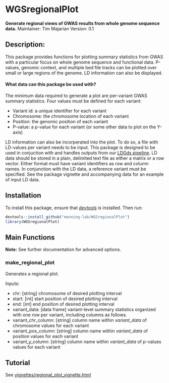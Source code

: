 # WGSregionalPlot
**Generate regional views of GWAS results from whole genome sequence data.**
Maintainer: Tim Majarian
Version: 0.1

## Description:
This package provides functions for plotting summary statistics from GWAS with a particular focus on whole genome sequence and functional data. P-values, genomic context, and multiple bed file tracks can be plotted over small or large regions of the genome. LD information can also be displayed.

#### What data can this package be used with?
The minimum data required to generate a plot are per-variant GWAS summary statistics. Four values must be defined for each variant:
- Variant id: a unique identifier for each variant
- Chromosome: the chromosome location of each variant
- Position: the genomic position of each variant
- P-value: a p-value for each variant  (or some other data to plot on the Y-axis)

LD information can also be incorperated into the plot. To do so, a file with LD-values per variant needs to be input. This package is designed to be used in conjuction with and handles outputs from our [LDGds pipeline](https://github.com/AnalysisCommons/LDGds). LD data should be stored in a plain, delimited text file as either a matrix or a row vector. Either format must have variant identifiers as row and column names. In conjunction with the LD data, a reference variant must be specified. See the package vignette and accompanying data for an example of input LD data.

## Installation
To install this package, ensure that [*devtools*](https://cran.r-project.org/web/packages/devtools/readme/README.html) is installed. Then run:

```R
devtools::install_github("manning-lab/WGSregionalPlot")
library(WGSregionalPlot)
```

## Main Functions
**Note:** See further documentation for advanced options.

### make_regional_plot
Generates a regional plot.

Inputs:
- chr: [string] chromosome of desired plotting interval
- start: [int] start position of desired plotting interval
- end: [int] end position of desired plotting interval
- variant_data: [data frame] variant-level summary statistics organized with one row per variant, including columns as follows.
- variant_chr_column: [string] column name within *variant_data* of chromosome values for each variant
- variant_pos_column: [string] column name within *variant_data* of position values for each variant
- variant_y_column: [string] column name within *variant_data* of p-values values for each variant

## Tutorial
See [vignettes/regional_plot_vignette.html](https://github.com/manning-lab/WGSregionalPlot/blob/master/vignettes/regional_plot_vingette.html)
